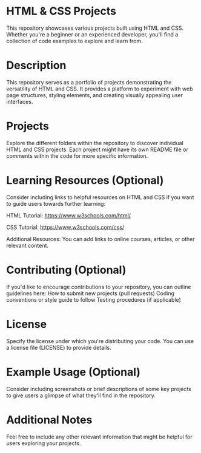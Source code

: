 # HTML & CSS Projects

This repository showcases various projects built using HTML and CSS. Whether you're a beginner or an experienced developer, you'll find a collection of code examples to explore and learn from.

# Description

This repository serves as a portfolio of projects demonstrating the versatility of HTML and CSS. It provides a platform to experiment with web page structures, styling elements, and creating visually appealing user interfaces.

# Projects

Explore the different folders within the repository to discover individual HTML and CSS projects. Each project might have its own README file or comments within the code for more specific information.
# Learning Resources (Optional)

Consider including links to helpful resources on HTML and CSS if you want to guide users towards further learning:

HTML Tutorial: https://www.w3schools.com/html/

CSS Tutorial: https://www.w3schools.com/css/

Additional Resources: You can add links to online courses, articles, or other relevant content.
# Contributing (Optional)

If you'd like to encourage contributions to your repository, you can outline guidelines here:
How to submit new projects (pull requests)
Coding conventions or style guide to follow
Testing procedures (if applicable)
# License

Specify the license under which you're distributing your code. You can use a license file (LICENSE) to provide details.
# Example Usage (Optional)

Consider including screenshots or brief descriptions of some key projects to give users a glimpse of what they'll find in the repository.
# Additional Notes

Feel free to include any other relevant information that might be helpful for users exploring your projects.
